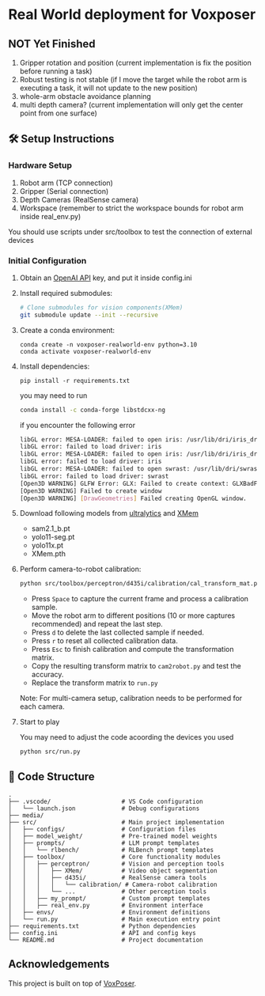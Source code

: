 # Real World deployment for Voxposer

## NOT Yet Finished
1. Gripper rotation and position (current implementation is fix the position before running a task)
2. Robust testing is not stable (if I move the target while the robot arm is executing a task, it will not update to the new position)
3. whole-arm obstacle avoidance planning
4. multi depth camera? (current implementation will only get the center point from one surface)

## 🛠️ Setup Instructions
### Hardware Setup
1. Robot arm (TCP connection)
2. Gripper (Serial connection)
3. Depth Cameras (RealSense camera) 
4. Workspace (remember to strict the workspace bounds for robot arm inside real_env.py)<br>

You should use scripts under src/toolbox to test the connection of external devices


### Initial Configuration
1. Obtain an [OpenAI API](https://openai.com/blog/openai-api) key, and put it inside config.ini

2. Install required submodules:
   ```bash
   # Clone submodules for vision components(XMem)
   git submodule update --init --recursive
   ```

3. Create a conda environment:
   ```Shell
   conda create -n voxposer-realworld-env python=3.10
   conda activate voxposer-realworld-env
   ```


4. Install dependencies:
   ```Shell
   pip install -r requirements.txt
   ```

   you may need to run 
   ```bash
   conda install -c conda-forge libstdcxx-ng 
   ```
   if you encounter the following error
   ```bash
   libGL error: MESA-LOADER: failed to open iris: /usr/lib/dri/iris_dri.so: cannot open shared object file: No such file or directory (search paths /usr/lib/x86_64-linux-gnu/dri:\$${ORIGIN}/dri:/usr/lib/dri, suffix _dri)
   libGL error: failed to load driver: iris
   libGL error: MESA-LOADER: failed to open iris: /usr/lib/dri/iris_dri.so: cannot open shared object file: No such file or directory (search paths /usr/lib/x86_64-linux-gnu/dri:\$${ORIGIN}/dri:/usr/lib/dri, suffix _dri)
   libGL error: failed to load driver: iris
   libGL error: MESA-LOADER: failed to open swrast: /usr/lib/dri/swrast_dri.so: cannot open shared object file: No such file or directory (search paths /usr/lib/x86_64-linux-gnu/dri:\$${ORIGIN}/dri:/usr/lib/dri, suffix _dri)
   libGL error: failed to load driver: swrast
   [Open3D WARNING] GLFW Error: GLX: Failed to create context: GLXBadFBConfig
   [Open3D WARNING] Failed to create window
   [Open3D WARNING] [DrawGeometries] Failed creating OpenGL window.
   ```

5. Download following models from [ultralytics](https://docs.ultralytics.com/models) and [XMem](https://drive.google.com/drive/folders/1QYsog7zNzcxGXTGBzEhMUg8QVJwZB6D1)
   - sam2.1_b.pt
   - yolo11-seg.pt
   - yolo11x.pt
   - XMem.pth


6. Perform camera-to-robot calibration:
   ```bash
   python src/toolbox/perceptron/d435i/calibration/cal_transform_mat.py
   ```
   - Press `Space` to capture the current frame and process a calibration sample.
   - Move the robot arm to different positions (10 or more captures recommended) and repeat the last step.
   - Press `d` to delete the last collected sample if needed.
   - Press `r` to reset all collected calibration data.
   - Press `Esc` to finish calibration and compute the transformation matrix.
   - Copy the resulting transform matrix to `cam2robot.py` and test the accuracy.
   - Replace the transform matrix to `run.py`

   Note: For multi-camera setup, calibration needs to be performed for each camera.

7. Start to play<br>
   
   You may need to adjust the code acoording the devices you used
   ```bash
   python src/run.py
   ```

## 📁 Code Structure
```
.
├── .vscode/                    # VS Code configuration
│   └── launch.json             # Debug configurations
├── media/
├── src/                        # Main project implementation
│   ├── configs/                # Configuration files
│   ├── model_weight/           # Pre-trained model weights
│   ├── prompts/                # LLM prompt templates
│   │   └── rlbench/            # RLBench prompt templates
│   ├── toolbox/                # Core functionality modules
│   │   ├── perceptron/         # Vision and perception tools
│   │   │   ├── XMem/           # Video object segmentation
│   │   │   ├── d435i/          # RealSense camera tools
│   │   │   │   └── calibration/ # Camera-robot calibration
│   │   │   └── ...             # Other perception tools
│   │   ├── my_prompt/          # Custom prompt templates
│   │   ├── real_env.py         # Environment interface
│   ├── envs/                   # Environment definitions
│   └── run.py                  # Main execution entry point
├── requirements.txt            # Python dependencies
├── config.ini                  # API and config keys
└── README.md                   # Project documentation
```







## Acknowledgements
This project is built on top of [VoxPoser](https://github.com/huangwl18/VoxPoser).
